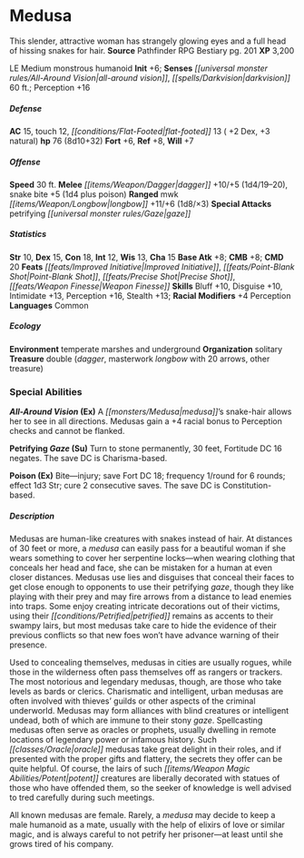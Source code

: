﻿---
cssclass: [monsters]
title1: Medusa
desc_short: This unnatural woman has scaled skin, white bird wings, and long snake-hair
  that hangs past her feet.
title2: Mythic Medusa
CR: 9
MR: 3
sources:
- name: Mythic Adventures
  page: 209
  link: http://paizo.com/products/btpy8ywe?Pathfinder-Roleplaying-Game-Mythic-Adventures
XP: 6400
alignment: LE
size: Medium
type: monstrous humanoid
subtypes:
- mythic
initiative:
  bonus: 10
senses:
  all-around vision: true
  darkvision: 60
AC:
  AC: 23
  touch: 13
  flat_footed: 20
  components:
    dex: 3
    natural: 10
HP:
  HP: 115
  long: 9d10+66
saves:
  fort: 7
  ref: 11
  will: 8
DR:
- amount: 5
  weakness: epic
speeds:
  base: 30
  fly: 60
  fly_maneuverability: good
attacks:
  melee:
  - - text: mwk bastard sword +10/+5 (1d10/19-20 plus poison)
      entries:
      - - damage: 1d10
          crit_range: 19-20
        - effect: poison
      attack: mwk bastard sword
      bonus:
      - 10
      - 5
    - text: 2 snake bites +12 (1d6+3 plus poison)
      entries:
      - - damage: 1d6+3
        - effect: poison
      count: 2
      attack: snake bites
      bonus:
      - 12
  ranged:
  - - text: mwk longbow +13/+8 (1d8/×3 plus poison)
      entries:
      - - damage: 1d8
          crit_multiplier: 3
        - effect: poison
      attack: mwk longbow
      bonus:
      - 13
      - 8
  special:
  - mythic power (3/day, surge +1d6)
  - petrifying gaze
  - poison
  - poison weapons
  - summon snake
  - unpetrify
space: 5
reach: 5
reach_other: 10 ft. with snake bite
ability_scores:
  STR: 10
  DEX: 17
  CON: 18
  INT: 12
  WIS: 15
  CHA: 19
BAB: 9
CMB: 9
CMD: 22
feats:
- is_mythic: true
  name: Improved Initiative
- name: Lightning Reflexes
- name: Point-Blank Shot
- name: Precise Shot
- is_mythic: true
  name: Weapon Finesse
skills:
  Bluff: 13
  Disguise: 13
  Fly: 7
  Intimidate: 16
  Perception: 18
  Stealth: 15
  _racial_mods:
    Perception:
      _: 4
languages:
- Common
ecology:
  environment: temperate marshes and underground
  organization: solitary
  treasure_type: double
  treasure:
  - mwk bastard sword
  - mwk longbow with 20 arrows
  - other treasure
special_abilities:
  Petrifying Gaze (Su): Turn to stone permanently, 30 feet, Fortitude DC 18 negates.
    The save DC is Charisma-based.
  Poison (Ex): Snake bite; save Fort DC 18; frequency 1/round for 6 rounds; effect
    1d4 Con; cure 2 consecutive saves. The save DC is Constitution-based.
  Poison Weapons (Ex): A mythic medusa can spend a standard action to apply her snake
    poison to her sword or to two arrows, and normally poisons her weapons in advance.
  Summon Snake (Sp): As a full-round action, a mythic medusa can summon an emperor
    cobra (Bestiary 2 252) or 1d3 amphisbaenas (Bestiary 2 25) as if using a summon
    monster spell. The summoned snakes are immune to the medusa's gaze attack and
    remain for 8 rounds before disappearing.
  Unpetrify (Su): A mythic medusa can expend one use of mythic power to return a petrified
    creature to life (as if using stone to flesh) for 1 minute. The creature is under
    the medusa's control (as if using dominate monster) and reverts to a statue at
    the end of this time. If the medusa expends three uses of mythic power, the creature
    remains unpetrified for 24 hours instead of 1 minute. A typical petrified victim
    in a mythic medusa's lair is a half-elf fighter 6 (Pathfinder RPG NPC Codex 82)
    or human warrior 6 (NPC Codex 268).
desc_long: A mythic medusa is one of the near-immortal progenitors of the medusa race,
  who mate with humanoids in order to produce weaker (but still deadly) offspring.
  With deadly poison, power over snakes, and the ability to animate and command those
  she has turned to stone, a mythic medusa is a dangerous foe who can't be easily
  overcome by mirrored shields and blindfolds; she waits, strikes, and retreats, allowing
  her minions and venom to weaken her foes before she is ready to take their lives.

---

# Medusa
This slender, attractive woman has strangely glowing eyes and a full head of hissing snakes for hair.
**Source** Pathfinder RPG Bestiary pg. 201
**XP** 3,200

LE Medium monstrous humanoid
**Init** +6; **Senses** _[[universal monster rules/All-Around Vision|all-around vision]]_, _[[spells/Darkvision|darkvision]]_ 60 ft.; Perception +16

##### Defense

**AC** 15, touch 12, _[[conditions/Flat-Footed|flat-footed]]_ 13 ( +2 Dex, +3 natural)
**hp** 76 (8d10+32)
**Fort** +6, **Ref** +8, **Will** +7

##### Offense
**Speed** 30 ft.
**Melee** _[[items/Weapon/Dagger|dagger]]_ +10/+5 (1d4/19–20), snake bite +5 (1d4 plus poison)
**Ranged** mwk _[[items/Weapon/Longbow|longbow]]_ +11/+6 (1d8/×3)
**Special Attacks** petrifying _[[universal monster rules/Gaze|gaze]]_

##### Statistics
**Str** 10, **Dex** 15, **Con** 18, **Int** 12, **Wis** 13, **Cha** 15
**Base Atk** +8; **CMB** +8; **CMD** 20
**Feats** _[[feats/Improved Initiative|Improved Initiative]]_, _[[feats/Point-Blank Shot|Point-Blank Shot]]_, _[[feats/Precise Shot|Precise Shot]]_, _[[feats/Weapon Finesse|Weapon Finesse]]_
**Skills** Bluff +10, Disguise +10, Intimidate +13, Perception +16, Stealth +13; **Racial Modifiers** +4 Perception
**Languages** Common

##### Ecology

**Environment** temperate marshes and underground
**Organization** solitary
**Treasure** double (_dagger_, masterwork _longbow_ with 20 arrows, other treasure)

### Special Abilities

**_All-Around Vision_ (Ex)** A _[[monsters/Medusa|medusa]]_’s snake-hair allows her to see in all directions. Medusas gain a +4 racial bonus to Perception checks and cannot be flanked.

**Petrifying _Gaze_ (Su)** Turn to stone permanently, 30 feet, Fortitude DC 16 negates. The save DC is Charisma-based.

**Poison (Ex)** Bite—injury; save Fort DC 18; frequency 1/round for 6 rounds; effect 1d3 Str; cure 2 consecutive saves. The save DC is Constitution-based.

##### Description

Medusas are human-like creatures with snakes instead of hair. At distances of 30 feet or more, a _medusa_ can easily pass for a beautiful woman if she wears something to cover her serpentine locks—when wearing clothing that conceals her head and face, she can be mistaken for a human at even closer distances. Medusas use lies and disguises that conceal their faces to get close enough to opponents to use their petrifying _gaze_, though they like playing with their prey and may fire arrows from a distance to lead enemies into traps. Some enjoy creating intricate decorations out of their victims, using their _[[conditions/Petrified|petrified]]_ remains as accents to their swampy lairs, but most medusas take care to hide the evidence of their previous conflicts so that new foes won’t have advance warning of their presence.

Used to concealing themselves, medusas in cities are usually rogues, while those in the wilderness often pass themselves off as rangers or trackers. The most notorious and legendary medusas, though, are those who take levels as bards or clerics. Charismatic and intelligent, urban medusas are often involved with thieves’ guilds or other aspects of the criminal underworld. Medusas may form alliances with blind creatures or intelligent undead, both of which are immune to their stony _gaze_. Spellcasting medusas often serve as oracles or prophets, usually dwelling in remote locations of legendary power or infamous history. Such _[[classes/Oracle|oracle]]_ medusas take great delight in their roles, and if presented with the proper gifts and flattery, the secrets they offer can be quite helpful. Of course, the lairs of such _[[items/Weapon Magic Abilities/Potent|potent]]_ creatures are liberally decorated with statues of those who have offended them, so the seeker of knowledge is well advised to tred carefully during such meetings.

All known medusas are female. Rarely, a _medusa_ may decide to keep a male humanoid as a mate, usually with the help of elixirs of love or similar magic, and is always careful to not petrify her prisoner—at least until she grows tired of his company.